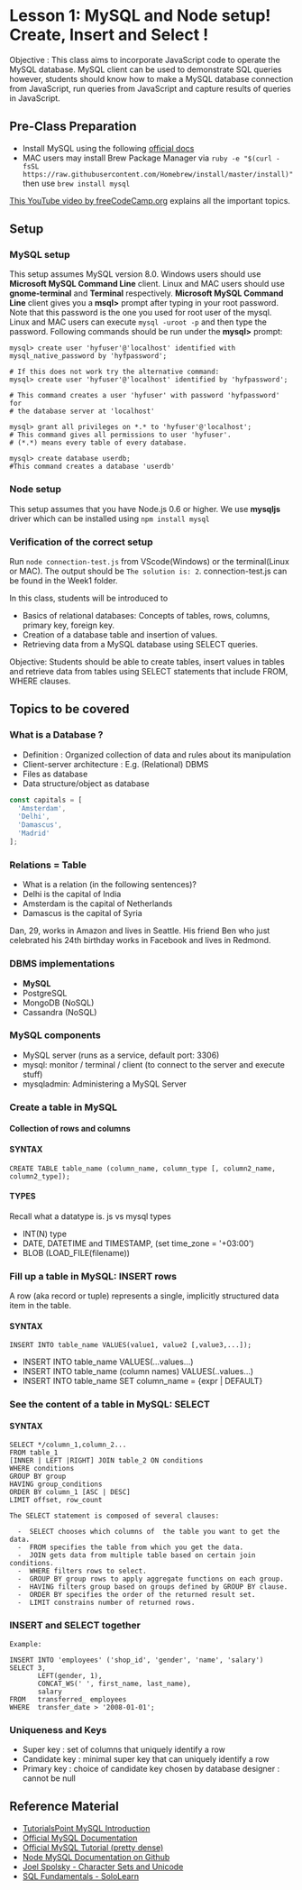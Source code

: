 # Lesson 1: MySQL and Node setup! Create, Insert and Select !

Objective : This class aims to incorporate JavaScript code to operate the MySQL database.
MySQL client can be used to demonstrate SQL queries however, students should know how to
make a MySQL database connection from JavaScript, run queries from JavaScript and
capture results of queries in JavaScript.

## Pre-Class Preparation

- Install MySQL using the following [official docs](https://dev.mysql.com/downloads/mysql/)
- MAC users may install Brew Package Manager via `ruby -e "$(curl -fsSL https://raw.githubusercontent.com/Homebrew/install/master/install)"` then use `brew install mysql`

[This YouTube video by freeCodeCamp.org](https://www.youtube.com/watch?v=HXV3zeQKqGY) explains
all the important topics.

## Setup

### MySQL setup

This setup assumes MySQL version 8.0.
Windows users should use **Microsoft MySQL Command Line** client.
Linux and MAC users should use **gnome-terminal** and **Terminal** respectively.
**Microsoft MySQL Command Line** client gives you a **msql>** prompt after typing in your root password.
Note that this password is the one you used for root user of the mysql.
Linux and MAC users can execute `mysql -uroot -p` and then type the password.
Following commands should be run under the **mysql>** prompt:

```
mysql> create user 'hyfuser'@'localhost' identified with mysql_native_password by 'hyfpassword';

# If this does not work try the alternative command:
mysql> create user 'hyfuser'@'localhost' identified by 'hyfpassword';

# This command creates a user 'hyfuser' with password 'hyfpassword' for
# the database server at 'localhost'

mysql> grant all privileges on *.* to 'hyfuser'@'localhost';
# This command gives all permissions to user 'hyfuser'.
# (*.*) means every table of every database.

mysql> create database userdb;
#This command creates a database 'userdb'
```

### Node setup

This setup assumes that you have Node.js 0.6 or higher.
We use **mysqljs** driver which can be installed using `npm install mysql`

### Verification of the correct setup

Run `node connection-test.js` from VScode(Windows) or the terminal(Linux or MAC).
The output should be `The solution is: 2`.
connection-test.js can be found in the Week1 folder.

In this class, students will be introduced to

- Basics of relational databases: Concepts of tables, rows, columns, primary key, foreign key.
- Creation of a database table and insertion of values.
- Retrieving data from a MySQL database using SELECT queries.

Objective: Students should be able to create tables,
insert values in tables and
retrieve data from tables using SELECT statements that include FROM, WHERE clauses.

## Topics to be covered

### What is a Database ?

- Definition : Organized collection of data and rules about its manipulation
- Client-server architecture : E.g. (Relational) DBMS
- Files as database
- Data structure/object as database

```js
const capitals = [
  'Amsterdam',
  'Delhi',
  'Damascus',
  'Madrid'
];
```

### Relations = Table

- What is a relation (in the following sentences)?
- Delhi is the capital of India
- Amsterdam is the capital of Netherlands
- Damascus is the capital of Syria

Dan, 29, works in Amazon and lives in Seattle. His friend Ben who just celebrated
his 24th birthday works in Facebook and lives in Redmond.

### DBMS implementations

- **MySQL**
- PostgreSQL
- MongoDB (NoSQL)
- Cassandra (NoSQL)

### MySQL components

- MySQL server (runs as a service, default port: 3306)
- mysql: monitor / terminal / client (to connect to the server and execute stuff)
- mysqladmin: Administering a MySQL Server

### Create a table in MySQL

#### Collection of rows and columns

#### SYNTAX

```
CREATE TABLE table_name (column_name, column_type [, column2_name, column2_type]);
```

#### TYPES

Recall what a datatype is. js vs mysql types

- INT(N) type
- DATE, DATETIME and TIMESTAMP, (set time_zone = '+03:00')
- BLOB (LOAD_FILE(filename))

### Fill up a table in MySQL: INSERT rows

A row (aka record or tuple) represents a single, implicitly structured data item in the table.

#### SYNTAX

```
INSERT INTO table_name VALUES(value1, value2 [,value3,...]);
```

- INSERT INTO table_name VALUES(...values...)
- INSERT INTO table_name (column names) VALUES(..values...)
- INSERT INTO table_name SET column_name = {expr | DEFAULT}

### See the content of a table in MySQL: SELECT

#### SYNTAX

```
SELECT */column_1,column_2...
FROM table_1
[INNER | LEFT |RIGHT] JOIN table_2 ON conditions
WHERE conditions
GROUP BY group 
HAVING group_conditions
ORDER BY column_1 [ASC | DESC]
LIMIT offset, row_count
 
The SELECT statement is composed of several clauses:
 
  -  SELECT chooses which columns of  the table you want to get the data.
  -  FROM specifies the table from which you get the data.
  -  JOIN gets data from multiple table based on certain join conditions.
  -  WHERE filters rows to select.
  -  GROUP BY group rows to apply aggregate functions on each group.
  -  HAVING filters group based on groups defined by GROUP BY clause.
  -  ORDER BY specifies the order of the returned result set.
  -  LIMIT constrains number of returned rows.
```

### INSERT and SELECT together

```
Example:

INSERT INTO 'employees' ('shop_id', 'gender', 'name', 'salary')
SELECT 3,
       LEFT(gender, 1),
       CONCAT_WS(' ', first_name, last_name),
       salary
FROM   transferred_ employees
WHERE  transfer_date > '2008-01-01';
```

### Uniqueness and Keys

- Super key : set of columns that uniquely identify a row
- Candidate key : minimal super key that can uniquely identify a row
- Primary key : choice of candidate key chosen by database designer : cannot be null

## Reference Material

- [TutorialsPoint MySQL Introduction](http://www.tutorialspoint.com/mysql/mysql-introduction.htm)
- [Official MySQL Documentation](https://dev.mysql.com/doc/refman/5.7/en/)
- [Official MySQL Tutorial (pretty dense)](https://dev.mysql.com/doc/refman/5.7/en/tutorial.html)
- [Node MySQL Documentation on Github](https://github.com/mysqljs/mysql)
- [Joel Spolsky - Character Sets and Unicode](https://www.joelonsoftware.com/2003/10/08/the-absolute-minimum-every-software-developer-absolutely-positively-must-know-about-unicode-and-character-sets-no-excuses/)
- [SQL Fundamentals - SoloLearn](https://www.sololearn.com/Course/SQL/)
